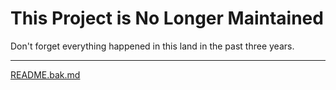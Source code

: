 This Project is No Longer Maintained
===============================
Don't forget everything happened in this land in the past three years. 

-------------------
[README.bak.md](README.bak.md)
